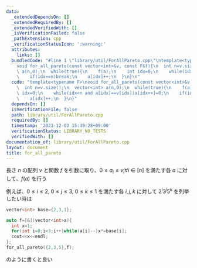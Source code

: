 ```yaml
---
data:
  _extendedDependsOn: []
  _extendedRequiredBy: []
  _extendedVerifiedWith: []
  _isVerificationFailed: false
  _pathExtension: cpp
  _verificationStatusIcon: ':warning:'
  attributes:
    links: []
  bundledCode: "#line 1 \"library/util/ForAllPareto.cpp\"\ntemplate<typename F>\n\
    void for_all_pareto(const vector<int>&v, const F&f){\n  int n=v.size();\n  vector<int>\
    \ a(n,0);\n  while(true){\n    f(a);\n    int idx=0;\n    while(idx<n and a[idx]==v[idx])a[idx++]=0;\n\
    \    if(idx==n)break;\n    a[idx]++;\n  }\n}\n"
  code: "template<typename F>\nvoid for_all_pareto(const vector<int>&v, const F&f){\n\
    \  int n=v.size();\n  vector<int> a(n,0);\n  while(true){\n    f(a);\n    int\
    \ idx=0;\n    while(idx<n and a[idx]==v[idx])a[idx++]=0;\n    if(idx==n)break;\n\
    \    a[idx]++;\n  }\n}"
  dependsOn: []
  isVerificationFile: false
  path: library/util/ForAllPareto.cpp
  requiredBy: []
  timestamp: '2023-12-03 15:49:28+09:00'
  verificationStatus: LIBRARY_NO_TESTS
  verifiedWith: []
documentation_of: library/util/ForAllPareto.cpp
layout: document
title: for_all_pareto
---
```


長さ $n$ の配列 $v$ と関数 $f$ を引数に取り、$0\leq a_i\leq v_i　\forall i\in[n]$ を満たす各 $a$ に対して、$f(a)$ を行う

例えば、$0\leq i\leq 2$, $0\leq j \leq 3$, $0\leq k\leq 1$ を満たす各 $i,j,k$ に対して $2^i 3^j 5^k$ を列挙したい時は

```cpp
vector<int> base={2,3,1};

auto f=[&](vector<int>a){
  int x=1;
  for(int i=0;i<3;i++)while(a[i]--)x*=base[i];
  cout<<x<<endl;
};
for_all_pareto({2,3,5},f);
```

のように書くと良い